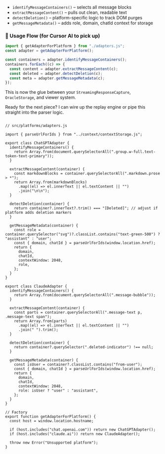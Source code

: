 - `identifyMessageContainers()` – selects all message blocks
- `extractMessageContent()` – pulls out clean, readable text
- `detectDeletion()` – platform-specific logic to track DOM purges
- `getMessageMetadata()` – adds role, domain, chatId context for storage

### 🧠 Usage Flow (for Cursor AI to pick up)

```js
import { getAdapterForPlatform } from "./adapters.js";
const adapter = getAdapterForPlatform();

const containers = adapter.identifyMessageContainers();
containers.forEach((c) => {
  const content = adapter.extractMessageContent(c);
  const deleted = adapter.detectDeletion(c);
  const meta = adapter.getMessageMetadata(c);
});
```

This is now the glue between your `StreamingResponseCapture`, `OracleStorage`, and viewer system.

Ready for the next piece? I can wire up the replay engine or pipe this straight into the parser logic.

```

// src/platforms/adapters.js

import { parseUrlForIds } from "../context/contextStorage.js";

export class ChatGPTAdapter {
  identifyMessageContainers() {
    return Array.from(document.querySelectorAll(".group.w-full.text-token-text-primary"));
  }

  extractMessageContent(container) {
    const markdownBlocks = container.querySelectorAll(".markdown.prose > *");
    return Array.from(markdownBlocks)
      .map((el) => el.innerText || el.textContent || "")
      .join("\n\n");
  }

  detectDeletion(container) {
    return container?.innerText?.trim() === "[Deleted]"; // adjust if platform adds deletion markers
  }

  getMessageMetadata(container) {
    const role = container.querySelector("svg")?.classList.contains("text-green-500") ? "assistant" : "user";
    const { domain, chatId } = parseUrlForIds(window.location.href);
    return {
      domain,
      chatId,
      contextWindow: 2048,
      role,
    };
  }
}

export class ClaudeAdapter {
  identifyMessageContainers() {
    return Array.from(document.querySelectorAll(".message-bubble"));
  }

  extractMessageContent(container) {
    const parts = container.querySelectorAll(".message-text p, .message-text span");
    return Array.from(parts)
      .map((el) => el.innerText || el.textContent || "")
      .join(" ").trim();
  }

  detectDeletion(container) {
    return container?.querySelector(".deleted-indicator") !== null;
  }

  getMessageMetadata(container) {
    const isUser = container?.classList.contains("from-user");
    const { domain, chatId } = parseUrlForIds(window.location.href);
    return {
      domain,
      chatId,
      contextWindow: 2048,
      role: isUser ? "user" : "assistant",
    };
  }
}

// Factory
export function getAdapterForPlatform() {
  const host = window.location.hostname;

  if (host.includes("chat.openai.com")) return new ChatGPTAdapter();
  if (host.includes("claude.ai")) return new ClaudeAdapter();

  throw new Error("Unsupported platform");
}
```
